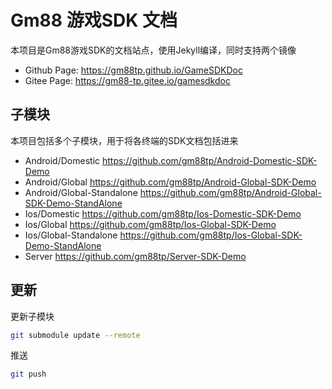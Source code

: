 # Gm88 游戏SDK 文档

本项目是Gm88游戏SDK的文档站点，使用Jekyll编译，同时支持两个镜像

* Github Page: https://gm88tp.github.io/GameSDKDoc
* Gitee Page: https://gm88-tp.gitee.io/gamesdkdoc

## 子模块

本项目包括多个子模块，用于将各终端的SDK文档包括进来

* Android/Domestic https://github.com/gm88tp/Android-Domestic-SDK-Demo
* Android/Global https://github.com/gm88tp/Android-Global-SDK-Demo
* Android/Global-Standalone https://github.com/gm88tp/Android-Global-SDK-Demo-StandAlone
* Ios/Domestic https://github.com/gm88tp/Ios-Domestic-SDK-Demo
* Ios/Global https://github.com/gm88tp/Ios-Global-SDK-Demo
* Ios/Global-Standalone https://github.com/gm88tp/Ios-Global-SDK-Demo-StandAlone
* Server https://github.com/gm88tp/Server-SDK-Demo

## 更新

更新子模块

```bash
git submodule update --remote
```

推送

```bash
git push
```
